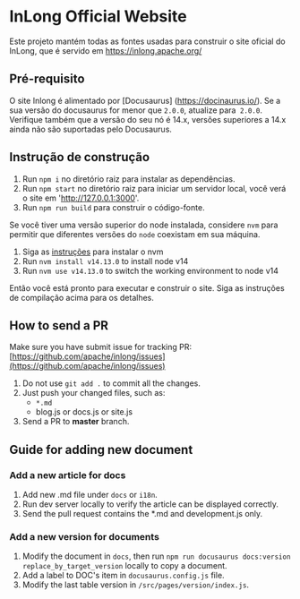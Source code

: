 # InLong Official Website

Este projeto mantém todas as fontes usadas para construir o site oficial do InLong, que é servido em
https://inlong.apache.org/

## Pré-requisito

O site Inlong é alimentado por [Docusaurus] (https://docinaurus.io/).
Se a sua versão do docusaurus for menor que `2.0.0`, atualize para` 2.0.0`.
Verifique também que a versão do seu nó é 14.x, versões superiores a 14.x ainda não são suportadas pelo Docusaurus.

## Instrução de construção

1. Run `npm i` no diretório raiz para instalar as dependências.
2. Run `npm start` no diretório raiz para iniciar um servidor local, você verá o site em 'http://127.0.0.1:3000'.
3. Run `npm run build` para construir o código-fonte.

Se você tiver uma versão superior do node instalada, considere `nvm` para permitir que diferentes versões do `node` coexistam em sua máquina.

1. Siga as [instruções](http://nvm.sh) para instalar o nvm
2. Run `nvm install v14.13.0` to install node v14
3. Run `nvm use v14.13.0` to switch the working environment to node v14

Então você está pronto para executar e construir o site. Siga as instruções de compilação acima para os detalhes.

## How to send a PR

Make sure you have submit issue for tracking PR: [https://github.com/apache/inlong/issues](https://github.com/apache/inlong/issues)

1. Do not use `git add .` to commit all the changes.
2. Just push your changed files, such as:
    * `*.md`
	* blog.js or docs.js or site.js
3. Send a PR to **master** branch.


## Guide for adding new document

### Add a new article for docs

1. Add new .md file under `docs` or `i18n`.
2. Run dev server locally to verify the article can be displayed correctly.
3. Send the pull request contains the *.md and development.js only.


### Add a new version for documents

1. Modify the document in `docs`, then run `npm run docusaurus docs:version replace_by_target_version` locally to copy a document.
2. Add a label to DOC's item in `docusaurus.config.js` file.
3. Modify the last table version in `/src/pages/version/index.js`.
